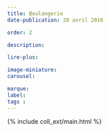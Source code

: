 ```yaml
---
title: Boulangerie
date-publication: 20 avril 2016

order: 2

description: 

lire-plus: 

image-miniature: 
carousel: 

marque: 
label:
tags : 
---
```


<!-- ******************************** -->
<!-- **** intro rayon **** -->



<!-- **** fin intro rayon ********* -->
<!-- ****************************** -->
<!--fin-excerpt-->

{% include coll_ext/main.html %}

